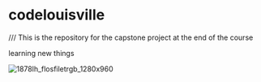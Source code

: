 # codelouisville
/// This is the repository for the capstone project at the end of the course 

learning new things

![1878lh_flosfiletrgb_1280x960](https://user-images.githubusercontent.com/36332164/45600143-d51ddc80-b9c5-11e8-83c4-14b1d707ff16.jpg)
